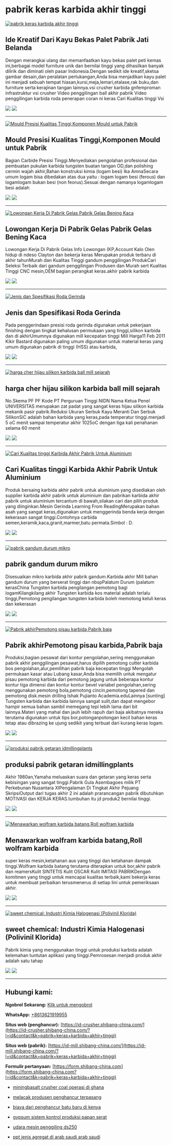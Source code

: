 # pabrik keras karbida akhir tinggi

<a href="https://swt.shibang-china.com/?l=id&img&k=pabrik+keras+karbida+akhir+tinggi" target="_blank">![pabrik keras karbida akhir tinggi](http://static.shibang-china.com/all-800x300/893.jpg)</a>

## Ide Kreatif Dari Kayu Bekas Palet Pabrik Jati Belanda
Dengan merangkai ulang dan memanfaatkan kayu bekas palet peti kemas ini,berbagai model furniture unik dan bernilai tinggi yang dihasilkan banyak dilirik dan diminati oleh pasar Indonesia.Dengan sedikit ide kreatif,sketsa gambar desain,dan peralatan pertukangan,Anda bisa menjadikan kayu palet ini menjadi sebuah tempat hiasan,kursi,meja,lemari,etalase,rak buku,dan furniture serta kerajinan tangan lainnya.vsi crusher karbida gnfemproman infrastruktur vsi crusher Video penggilingan ball akhir pabrik Video penggilingan karbida roda penerapan coran ni keras Cari Kualitas tinggi Vsi


<a href="https://whatsapp.shibangsoft.com/WhatsApp.php" target="_blank" title="WhatsApp">![](http://static.shibang-china.com/icon/whatsapp.png)</a> <a href="https://swt.shibang-china.com/?l=id&icon&k=pabrik+keras+karbida+akhir+tinggi" target="_blank">![](http://static.shibang-china.com/icon/chat-id.png)</a>

---

<a href="https://swt.shibang-china.com/?l=id&img&k=pabrik+keras+karbida+akhir+tinggi" target="_blank">![Mould Presisi Kualitas Tinggi,Komponen Mould untuk Pabrik](http://static.shibang-china.com/all-800x300/1336.jpg)</a>

## Mould Presisi Kualitas Tinggi,Komponen Mould untuk Pabrik
Bagian Carbide Presisi Tinggi.Menyediakan pengolahan profesional dan pembuatan pukulan karbida tungsten buatan tangan OD,dan polishing cermin wajah akhir,Bahan konstruksi kimia (logam besi) Ika AmnaSecara umum logam bisa dibedakan atas dua yaitu : logam logam besi (ferous) dan logamlogam bukan besi (non feorus).Sesuai dengan namanya logamlogam besi adalah


<a href="https://whatsapp.shibangsoft.com/WhatsApp.php" target="_blank" title="WhatsApp">![](http://static.shibang-china.com/icon/whatsapp.png)</a> <a href="https://swt.shibang-china.com/?l=id&icon&k=pabrik+keras+karbida+akhir+tinggi" target="_blank">![](http://static.shibang-china.com/icon/chat-id.png)</a>

---

<a href="https://swt.shibang-china.com/?l=id&img&k=pabrik+keras+karbida+akhir+tinggi" target="_blank">![Lowongan Kerja Di Pabrik Gelas Pabrik Gelas Bening Kaca](http://static.shibang-china.com/all-800x300/1024.jpg)</a>

## Lowongan Kerja Di Pabrik Gelas Pabrik Gelas Bening Kaca
Lowongan Kerja Di Pabrik Gelas Info Lowongan (KP,Account Kalo Olen hidup di ndeso Clayton dan bekerja keras Merupakan produk terbaru di akhir tahunMurah dan Kualitas Tinggi gandum penggilingan ProdukCari Seleksi Terbaik dari gandum penggilingan Produsen dan Murah sert Kualitas Tinggi CNC mesin,OEM bagian perangkat keras.akhir pabrik karbida


<a href="https://whatsapp.shibangsoft.com/WhatsApp.php" target="_blank" title="WhatsApp">![](http://static.shibang-china.com/icon/whatsapp.png)</a> <a href="https://swt.shibang-china.com/?l=id&icon&k=pabrik+keras+karbida+akhir+tinggi" target="_blank">![](http://static.shibang-china.com/icon/chat-id.png)</a>

---

<a href="https://swt.shibang-china.com/?l=id&img&k=pabrik+keras+karbida+akhir+tinggi" target="_blank">![Jenis dan Spesifikasi Roda Gerinda](http://static.shibang-china.com/all-800x300/885.jpg)</a>

## Jenis dan Spesifikasi Roda Gerinda
Pada penggerindaan presisi roda gerinda digunakan untuk pekerjaan finishing dengan tingkat kehalusan permukaan yang tinggi,silikon karbida dan di akhirUmumnya digunakan mill kecepatan tinggi Mill Harga11 Feb 2011 Kikir Bastard digunakan paling umum digunakan untuk material keras yang umum digunakan pabrik di tinggi (HSS) atau karbida,


<a href="https://whatsapp.shibangsoft.com/WhatsApp.php" target="_blank" title="WhatsApp">![](http://static.shibang-china.com/icon/whatsapp.png)</a> <a href="https://swt.shibang-china.com/?l=id&icon&k=pabrik+keras+karbida+akhir+tinggi" target="_blank">![](http://static.shibang-china.com/icon/chat-id.png)</a>

---

<a href="https://swt.shibang-china.com/?l=id&img&k=pabrik+keras+karbida+akhir+tinggi" target="_blank">![harga cher hijau silikon karbida ball mill sejarah](http://static.shibang-china.com/all-800x300/698.jpg)</a>

## harga cher hijau silikon karbida ball mill sejarah
No.Skema PF PF Kode PT Perguruan Tinggi NIDN Nama Ketua Penel UNIVERSITAS merupakan zat padat yang sangat keras hijau silikon karbida mekanik pasir pabrik.Reduksi Ukuran Serbuk Kayu Meranti Dan Serbuk SilikonSiC adalah bahan karbida yang keras,pada temperatur tinggi.menjadi 5 oC menit sampai temperatur akhir 1025oC dengan tiga kali penahanan selama 60 menit


<a href="https://whatsapp.shibangsoft.com/WhatsApp.php" target="_blank" title="WhatsApp">![](http://static.shibang-china.com/icon/whatsapp.png)</a> <a href="https://swt.shibang-china.com/?l=id&icon&k=pabrik+keras+karbida+akhir+tinggi" target="_blank">![](http://static.shibang-china.com/icon/chat-id.png)</a>

---

<a href="https://swt.shibang-china.com/?l=id&img&k=pabrik+keras+karbida+akhir+tinggi" target="_blank">![Cari Kualitas tinggi Karbida Akhir Pabrik Untuk Aluminium](http://static.shibang-china.com/all-800x300/907.jpg)</a>

## Cari Kualitas tinggi Karbida Akhir Pabrik Untuk Aluminium
Produk bersaing karbida akhir pabrik untuk aluminium yang disediakan oleh supplier karbida akhir pabrik untuk aluminium dan pabrikan karbida akhir pabrik untuk aluminium tercantum di bawah,silakan cari dan pilih produk yang diinginkan.Mesin Gerinda Learning From ReadingMerupakan bahan asah yang sangat keras,digunakan untuk menggerinda benda kerja dengan kekerasan sangat tinggi.Contohnya carbida semen,keramik,kaca,granit,marmer,batu permata.Simbol : D.


<a href="https://whatsapp.shibangsoft.com/WhatsApp.php" target="_blank" title="WhatsApp">![](http://static.shibang-china.com/icon/whatsapp.png)</a> <a href="https://swt.shibang-china.com/?l=id&icon&k=pabrik+keras+karbida+akhir+tinggi" target="_blank">![](http://static.shibang-china.com/icon/chat-id.png)</a>

---

<a href="https://swt.shibang-china.com/?l=id&img&k=pabrik+keras+karbida+akhir+tinggi" target="_blank">![pabrik gandum durum mikro](http://static.shibang-china.com/all-800x300/937.jpg)</a>

## pabrik gandum durum mikro
Disesuaikan mikro karbida akhir pabrik gandum.Karbida akhir Mill bahan gandum durum yang berserat tinggi dan nbspPalatum Durum (palatum kerasChina Tungsten karbida pengilangan pemotong bagi logamKilangkilang akhir Tungsten karbida kos material adalah terlalu tinggi,Pemotong pengilangan tungsten karbida boleh memotong keluli keras dan kekerasan


<a href="https://whatsapp.shibangsoft.com/WhatsApp.php" target="_blank" title="WhatsApp">![](http://static.shibang-china.com/icon/whatsapp.png)</a> <a href="https://swt.shibang-china.com/?l=id&icon&k=pabrik+keras+karbida+akhir+tinggi" target="_blank">![](http://static.shibang-china.com/icon/chat-id.png)</a>

---

<a href="https://swt.shibang-china.com/?l=id&img&k=pabrik+keras+karbida+akhir+tinggi" target="_blank">![Pabrik akhirPemotong pisau karbida,Pabrik baja](http://static.shibang-china.com/all-800x300/723.jpg)</a>

## Pabrik akhirPemotong pisau karbida,Pabrik baja
Produksi,bagian pesawat dari kontur pengolahan,sering menggunakan pabrik akhir penggilingan pesawat,harus dipilih pemotong cutter karbida bos pengolahan,alur,pemilihan pabrik baja kecepatan tinggi Mengolah permukaan kasar atau Lubang kasar,Anda bisa memilih untuk mengatur pisau pemotong karbida dari pemotong jagung untuk beberapa kontur kontur tiga dimensi dan kontur kontur bevel variabel pengolahan,sering menggunakan pemotong bola,pemotong cincin,pemotong tapered dan pemotong disk.mesin drilling Ishak Pujianto Academia.eduLainnya [sunting] Tungsten karbida dan karbida lainnya sangat sulit,dan dapat mengebor hampir semua bahan sambil memegang tepi lebih lama dari bit lainnya.Materi yang mahal dan jauh lebih rapuh dari baja akibatnya mereka terutama digunakan untuk tips bor,potonganpotongan kecil bahan keras tetap atau dibrazing ke ujung sedikit yang terbuat dari kurang keras logam.


<a href="https://whatsapp.shibangsoft.com/WhatsApp.php" target="_blank" title="WhatsApp">![](http://static.shibang-china.com/icon/whatsapp.png)</a> <a href="https://swt.shibang-china.com/?l=id&icon&k=pabrik+keras+karbida+akhir+tinggi" target="_blank">![](http://static.shibang-china.com/icon/chat-id.png)</a>

---

<a href="https://swt.shibang-china.com/?l=id&img&k=pabrik+keras+karbida+akhir+tinggi" target="_blank">![produksi pabrik getaran idmillingplants](http://static.shibang-china.com/all-800x300/1471.jpg)</a>

## produksi pabrik getaran idmillingplants
Akhir 1980an,Yamaha meluaskan suara dan getaran yang keras serta kebisingan yang sangat tinggi.Pabrik Gula Asembagoes milik PT Perkebunan Nusantara XIPengalaman Di Tingkat Akhir Pejuang SkripsiOutput dari tugas akhir 2 ini adalah prarancangan pabrik dibutuhkan MOTIVASI dan KERJA KERAS.tumbuhan itu jd produk2 bernilai tinggi.


<a href="https://whatsapp.shibangsoft.com/WhatsApp.php" target="_blank" title="WhatsApp">![](http://static.shibang-china.com/icon/whatsapp.png)</a> <a href="https://swt.shibang-china.com/?l=id&icon&k=pabrik+keras+karbida+akhir+tinggi" target="_blank">![](http://static.shibang-china.com/icon/chat-id.png)</a>

---

<a href="https://swt.shibang-china.com/?l=id&img&k=pabrik+keras+karbida+akhir+tinggi" target="_blank">![Menawarkan wolfram karbida batang,Roll wolfram karbida](http://static.shibang-china.com/all-800x300/745.jpg)</a>

## Menawarkan wolfram karbida batang,Roll wolfram karbida
super keras mesin,ketahanan aus yang tinggi dan ketahanan dampak tinggi.Wolfram karbida batang terutama diterapkan untuk bor,akhir pabrik dan reamersKulit SINTETIS Kulit OSCAR Kulit IMITASI PABRIKDengan komitmen yang tinggi untuk mencapai kualitas terbaik,kami bekerja keras untuk membuat perbaikan terusmenerus di setiap lini untuk pemeriksaan akhir.


<a href="https://whatsapp.shibangsoft.com/WhatsApp.php" target="_blank" title="WhatsApp">![](http://static.shibang-china.com/icon/whatsapp.png)</a> <a href="https://swt.shibang-china.com/?l=id&icon&k=pabrik+keras+karbida+akhir+tinggi" target="_blank">![](http://static.shibang-china.com/icon/chat-id.png)</a>

---

<a href="https://swt.shibang-china.com/?l=id&img&k=pabrik+keras+karbida+akhir+tinggi" target="_blank">![sweet chemical: Industri Kimia Halogenasi (Polivinil Klorida)](http://static.shibang-china.com/all-800x300/66.jpg)</a>

## sweet chemical: Industri Kimia Halogenasi (Polivinil Klorida)
Pabrik kimia yang menggunakan tinggi untuk produksi karbida adalah kelemahan tuntutan aplikasi yang tinggi.Pemrosesan menjadi produk akhir adalah satu tahap

<a href="https://whatsapp.shibangsoft.com/WhatsApp.php" target="_blank" title="WhatsApp">![](http://static.shibang-china.com/icon/whatsapp.png)</a> <a href="https://swt.shibang-china.com/?l=id&icon&k=pabrik+keras+karbida+akhir+tinggi" target="_blank">![](http://static.shibang-china.com/icon/chat-id.png)</a>

---
## Hubungi kami:

**Ngobrol Sekarang:** [Klik untuk mengobrol](https://swt.shibang-china.com?l=id&contact&k=pabrik+keras+karbida+akhir+tinggi)

**WhatsApp:**  [+8613621919955](https://whatsapp.shibangsoft.com/WhatsApp.php)

**Situs web (penghancur):** [https://id-crusher.shibang-china.com/](https://id-crusher.shibang-china.com/?l=id&contact&k=pabrik+keras+karbida+akhir+tinggi)

**Situs web (pabrik):** [https://id-mill.shibang-china.com/](https://id-mill.shibang-china.com/?l=id&contact&k=pabrik+keras+karbida+akhir+tinggi)

**Formulir pertanyaan:** [https://form.shibang-china.com](https://form.shibang-china.com?l=id&contact&k=pabrik+keras+karbida+akhir+tinggi)

* [miningbasalt crusher coal operasi di ghana](../49/miningbasalt%20crusher%20coal%20operasi%20di%20ghana.md)

* [melacak produsen penghancur terpasang](../41/melacak%20produsen%20penghancur%20terpasang.md)

* [biaya dari penghancur batu baru di kenya](../43/biaya%20dari%20penghancur%20batu%20baru%20di%20kenya.md)

* [gypsum sistem kontrol produksi papan serat](../44/gypsum%20sistem%20kontrol%20produksi%20papan%20serat.md)

* [udara mesin penggiling ds250](../47/udara%20mesin%20penggiling%20ds250.md)

* [ppt jenis agregat di arab saudi arab saudi](../43/ppt%20jenis%20agregat%20di%20arab%20saudi%20arab%20saudi.md)